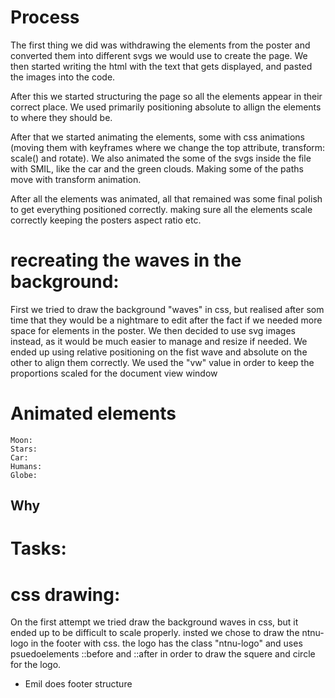# Process 
The first thing we did was withdrawing the elements from the poster and converted them into different svgs we would use to create the page. We then started writing the html with the text that gets displayed, and pasted the images into the code.

After this we started structuring the page so all the elements appear in their correct place. We used primarily positioning absolute to allign the elements to where they should be.

After that we started animating the elements, some with css animations (moving them with keyframes where we change the top attribute, transform: scale() and rotate).
We also animated the some of the svgs inside the file with SMIL, like the car and the green clouds. Making some of the paths move with transform animation.

After all the elements was animated, all that remained was some final polish to get everything positioned correctly. making sure all the elements scale correctly keeping the posters aspect ratio etc.
# recreating the waves in the background:
First we tried to draw the background "waves" in css, but realised after som time that they would be a nightmare to edit after the fact if we needed more space for elements in the poster. We then decided to use svg images instead, as it would be much easier to manage and resize if needed. 
We ended up using relative positioning on the fist wave and absolute on the other to align them correctly. We used the "vw" value in order to keep the proportions scaled for the document view window

# Animated elements
    Moon:
    Stars:
    Car:
    Humans:
    Globe:


## Why

# Tasks: 

# css drawing:
On the first attempt we tried draw the background waves in css, but it ended up to be difficult to scale properly. insted we chose to draw the ntnu-logo in the footer with css. the logo has the class "ntnu-logo" and uses psuedoelements ::before and ::after in order to draw the squere and circle for the logo.




- Emil does footer structure